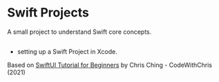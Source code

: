 # Swift Projects

A small project to understand Swift core concepts.

##

- setting up a Swift Project in Xcode.

Based on [SwiftUI Tutorial for Beginners](https://www.youtube.com/watch?v=F2ojC6TNwws) by Chris Ching - CodeWithChris (2021)
